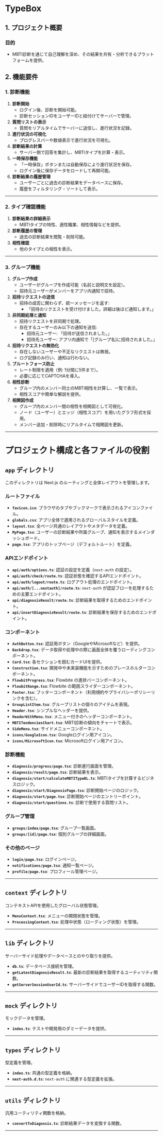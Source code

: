 # **TypeBox**

## **1. プロジェクト概要**

### **目的**
- MBTI診断を通じて自己理解を深め、その結果を共有・分析できるプラットフォームを提供。

## **2. 機能要件**

### **1. 診断機能**
1. **診断開始**
   - ログイン後、診断を開始可能。
   - 診断セッションIDをユーザーIDと紐付けてサーバーで管理。
2. **質問リストの表示**
   - 質問をリアルタイムでサーバーに送信し、進行状況を記録。
3. **進行状況の可視化**
   - プログレスバーや数値表示で進行状況を可視化。
4. **診断結果の計算**
   - サーバー側で回答を集計し、MBTIタイプを計算・表示。
5. **一時保存機能**
   - 「一時保存」ボタンまたは自動保存により進行状況を保存。
   - ログイン後に保存データをロードして再開可能。
6. **診断結果の履歴管理**
   - ユーザーごとに過去の診断結果をデータベースに保存。
   - 履歴をフィルタリング・ソートして表示。

---

### **2. タイプ確認機能**
1. **診断結果の詳細表示**
   - MBTIタイプの特性、適性職業、相性情報などを提供。
2. **診断履歴の管理**
   - 過去の診断結果を閲覧・削除可能。
3. **相性確認**
   - 他のタイプとの相性を表示。

---

### **3. グループ機能**
1. **グループ作成**
   - ユーザーがグループを作成可能（名前と説明文を設定）。
   - 招待元ユーザーがメンバーをアプリ内通知で招待。
2. **招待リクエストの送信**
   - 招待の成否に関わらず、統一メッセージを返す:
     - 「招待のリクエストを受け付けました。詳細は後ほど通知します。」
3. **非同期処理と通知**
   - 招待リクエストを非同期で処理。
   - 存在するユーザーのみ以下の通知を送信:
     - 招待元ユーザー: 「招待が送信されました。」
     - 招待先ユーザー: アプリ内通知で「[グループ名]に招待されました。」
4. **招待リクエストの無効化**
   - 存在しないユーザーや不正なリクエストは無視。
   - ログ記録のみ行い、通知は行わない。
5. **ブルートフォース防止**
   - レート制限を適用（例: 1分間に5件まで）。
   - 必要に応じてCAPTCHAを導入。
6. **相性診断**
   - グループ内のメンバー同士のMBTI相性を計算し、一覧で表示。
   - 相性スコアや簡単な解説を提供。
7. **相関図作成**
   - グループ内のメンバー間の相性を相関図として可視化。
   - ノード（ユーザー）とエッジ（相性スコア）を用いたグラフ形式を採用。
   - メンバー追加・削除時にリアルタイムで相関図を更新。

---

# プロジェクト構成と各ファイルの役割

## **`app` ディレクトリ**
このディレクトリは Next.js のルーティングと全体レイアウトを管理します。

### ルートファイル
- **`favicon.ico`**: ブラウザのタブやブックマークで表示されるアイコンファイル。
- **`globals.css`**: アプリ全体で適用されるグローバルスタイルを定義。
- **`layout.tsx`**: 全ページ共通のレイアウトやメタデータを定義。
- **`MyPage.tsx`**: ユーザーの診断結果や所属グループ、通知を表示するメインダッシュボード。
- **`page.tsx`**: アプリのトップページ（デフォルトルート）を定義。

### APIエンドポイント
- **`api/auth/options.ts`**: 認証の設定を定義（`next-auth` の設定）。
- **`api/auth/check/route.ts`**: 認証状態を確認するAPIエンドポイント。
- **`api/auth/logout/route.ts`**: ログアウト処理のエンドポイント。
- **`api/auth/[...nextauth]/route.ts`**: `next-auth` が認証フローを処理するための主要エンドポイント。
- **`api/diagnosisResult/route.ts`**: 診断結果を取得するためのエンドポイント。
- **`api/insertDiagnosisResult/route.ts`**: 診断結果を保存するためのエンドポイント。

### コンポーネント
- **`AuthButton.tsx`**: 認証用ボタン（GoogleやMicrosoftなど）を提供。
- **`Backdrop.tsx`**: データ取得や処理中の際に画面全体を覆うローディングコンポーネント。
- **`Card.tsx`**: 各セクションを囲むカードUIを提供。
- **`Construction.tsx`**: 開発中や未実装機能を示すためのプレースホルダーコンポーネント。
- **`FlowbitProgress.tsx`**: Flowbite の進捗バーコンポーネント。
- **`FlowbitRange.tsx`**: Flowbite の範囲スライダーコンポーネント。
- **`Footer.tsx`**: フッターコンポーネント（利用規約やプライバシーポリシーリンクを含む）。
- **`GroupListItem.tsx`**: グループリストの個々のアイテムを表現。
- **`Header.tsx`**: シンプルなヘッダーを提供。
- **`HeaderWithMenu.tsx`**: メニュー付きのヘッダーコンポーネント。
- **`MBTITendenciesChart.tsx`**: MBTI診断の傾向をチャートで表示。
- **`SideMenu.tsx`**: サイドメニューコンポーネント。
- **`icons/GoogleIcon.tsx`**: Googleログイン用アイコン。
- **`icons/MicrosoftIcon.tsx`**: Microsoftログイン用アイコン。

### 診断機能
- **`diagnosis/progress/page.tsx`**: 診断進行画面を管理。
- **`diagnosis/result/page.tsx`**: 診断結果を表示。
- **`diagnosis/start/calculateMBTITypeBL.ts`**: MBTIタイプを計算するビジネスロジック。
- **`diagnosis/start/DiagnosisPage.tsx`**: 診断開始ページのロジック。
- **`diagnosis/start/page.tsx`**: 診断開始ページのエントリーポイント。
- **`diagnosis/start/questions.ts`**: 診断で使用する質問リスト。

### グループ管理
- **`groups/index/page.tsx`**: グループ一覧画面。
- **`groups/[id]/page.tsx`**: 個別グループの詳細画面。

### その他のページ
- **`login/page.tsx`**: ログインページ。
- **`notifications/page.tsx`**: 通知一覧ページ。
- **`profile/page.tsx`**: プロフィール管理ページ。

---

## **`context` ディレクトリ**
コンテキストAPIを使用したグローバル状態管理。
- **`MenuContext.tsx`**: メニューの開閉状態を管理。
- **`ProcessingContext.tsx`**: 処理中状態（ローディング状態）を管理。

---

## **`lib` ディレクトリ**
サーバーサイド処理やデータベースとのやり取りを提供。
- **`db.ts`**: データベース接続を管理。
- **`getLatestDiagnosisResult.ts`**: 最新の診断結果を取得するユーティリティ関数。
- **`getServerSessionUserId.ts`**: サーバーサイドでユーザーIDを取得する関数。

---

## **`mock` ディレクトリ**
モックデータを管理。
- **`index.ts`**: テストや開発用のダミーデータを提供。

---

## **`types` ディレクトリ**
型定義を管理。
- **`index.ts`**: 共通の型定義を格納。
- **`next-auth.d.ts`**: `next-auth` に関連する型定義を拡張。

---

## **`utils` ディレクトリ**
汎用ユーティリティ関数を格納。
- **`convertToDiagnosis.ts`**: 診断結果データを変換する関数。

---